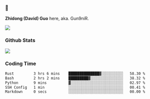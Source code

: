 ### 👋 

**Zhidong (David) Guo** here, aka. Gun9niR.

![](https://komarev.com/ghpvc/?username=Gun9niR&label=Total+Views)

### Github Stats

<img src="https://github-readme-stats.vercel.app/api?username=Gun9niR&count_private=true&show_icons=true&theme=vue-dark&hide_title=true">

### Coding Time

<!--START_SECTION:waka-->

```txt
Rust         3 hrs 6 mins    ██████████████▓░░░░░░░░░░   58.30 %
Bash         2 hrs 2 mins    █████████▓░░░░░░░░░░░░░░░   38.32 %
Python       9 mins          ▓░░░░░░░░░░░░░░░░░░░░░░░░   02.97 %
SSH Config   1 min           ░░░░░░░░░░░░░░░░░░░░░░░░░   00.41 %
Markdown     0 secs          ░░░░░░░░░░░░░░░░░░░░░░░░░   00.00 %
```

<!--END_SECTION:waka-->
